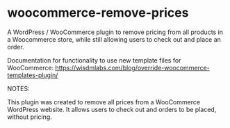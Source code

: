 # woocommerce-remove-prices
 A WordPress / WooCommerce plugin to remove pricing from all products in a Woocommerce store, while still allowing users to check out and place an order.

Documentation for functionality to use new template files for WooCommerce: 
https://wisdmlabs.com/blog/override-woocommerce-templates-plugin/


NOTES: 

This plugin was created to remove all prices from a WooCommerce WordPress website. It allows users to check out and orders to be placed, without pricing. 
